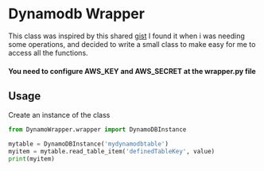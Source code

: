 # Dynamodb Wrapper

This class was inspired by this shared [gist](https://gist.github.com/martinapugliese/cae86eb68f5aab59e87332725935fd5f)
I found it when i was needing some operations, and decided to write a small class to make easy for me to access all the functions.

#### You need to configure AWS_KEY and AWS_SECRET at the wrapper.py file

## Usage
Create an instance of the class
```python
from DynamoWrapper.wrapper import DynamoDBInstance

mytable = DynamoDBInstance('mydynamodbtable')
myitem = mytable.read_table_item('definedTableKey', value)
print(myitem)
```
